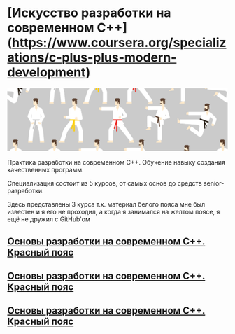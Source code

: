 # [Искусство разработки на современном С++] (https://www.coursera.org/specializations/c-plus-plus-modern-development)

![alt-текст](img.jpg)

Практика разработки на современном С++. Обучение навыку создания качественных программ.

Специализация состоит из 5 курсов, от самых основ до средств senior-разработки.

Здесь представлены 3 курса т.к. материал белого пояса мне был известен и я его не проходил, а когда я занимался на желтом поясе, я ещё не дружил с GitHub'ом

## [Основы разработки на современном С++. Красный пояс](basics-of-c-plus-plus-development-red-belt-main/README.md) 

## [Основы разработки на современном С++. Красный пояс](basics-of-c-plus-plus-development-brown-belt-main/README.md) 

## [Основы разработки на современном С++. Красный пояс](basics-of-c-plus-plus-development-black-belt-main/README.md)
